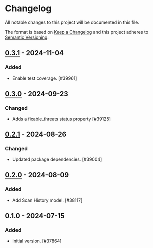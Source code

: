 # Changelog

All notable changes to this project will be documented in this file.

The format is based on [Keep a Changelog](https://keepachangelog.com/en/1.0.0/)
and this project adheres to [Semantic Versioning](https://semver.org/spec/v2.0.0.html).

## [0.3.1] - 2024-11-04
### Added
- Enable test coverage. [#39961]

## [0.3.0] - 2024-09-23
### Changed
- Adds a fixable_threats status property [#39125]

## [0.2.1] - 2024-08-26
### Changed
- Updated package dependencies. [#39004]

## [0.2.0] - 2024-08-09
### Added
- Add Scan History model. [#38117]

## 0.1.0 - 2024-07-15
### Added
- Initial version. [#37864]

[0.3.1]: https://github.com/Automattic/jetpack-protect-models/compare/v0.3.0...v0.3.1
[0.3.0]: https://github.com/Automattic/jetpack-protect-models/compare/v0.2.1...v0.3.0
[0.2.1]: https://github.com/Automattic/jetpack-protect-models/compare/v0.2.0...v0.2.1
[0.2.0]: https://github.com/Automattic/jetpack-protect-models/compare/v0.1.0...v0.2.0
